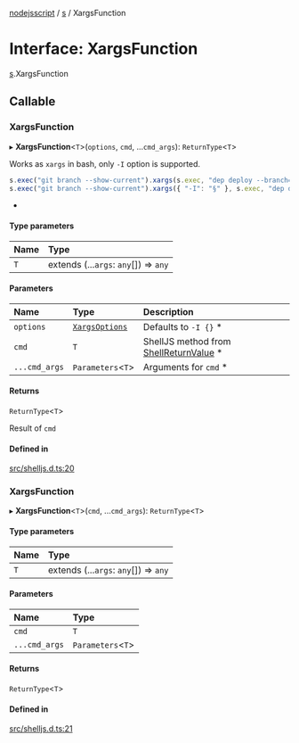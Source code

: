[nodejsscript](../README.md) / [s](../modules/s.md) / XargsFunction

# Interface: XargsFunction

[s](../modules/s.md).XargsFunction

## Callable

### XargsFunction

▸ **XargsFunction**<`T`\>(`options`, `cmd`, ...`cmd_args`): `ReturnType`<`T`\>

Works as `xargs` in bash, only `-I` option is supported.
```js
s.exec("git branch --show-current").xargs(s.exec, "dep deploy --branch={}");
s.exec("git branch --show-current").xargs({ "-I": "§" }, s.exec, "dep deploy --branch=§");
```
 *

#### Type parameters

| Name | Type |
| :------ | :------ |
| `T` | extends (...`args`: `any`[]) => `any` |

#### Parameters

| Name | Type | Description |
| :------ | :------ | :------ |
| `options` | [`XargsOptions`](s.XargsOptions.md) | Defaults to `-I {}`  * |
| `cmd` | `T` | ShellJS method from [ShellReturnValue](s.ShellReturnValue.md)  * |
| `...cmd_args` | `Parameters`<`T`\> | Arguments for `cmd`  * |

#### Returns

`ReturnType`<`T`\>

Result of `cmd`

#### Defined in

[src/shelljs.d.ts:20](https://github.com/jaandrle/nodejsscript/blob/002debc/src/shelljs.d.ts#L20)

### XargsFunction

▸ **XargsFunction**<`T`\>(`cmd`, ...`cmd_args`): `ReturnType`<`T`\>

#### Type parameters

| Name | Type |
| :------ | :------ |
| `T` | extends (...`args`: `any`[]) => `any` |

#### Parameters

| Name | Type |
| :------ | :------ |
| `cmd` | `T` |
| `...cmd_args` | `Parameters`<`T`\> |

#### Returns

`ReturnType`<`T`\>

#### Defined in

[src/shelljs.d.ts:21](https://github.com/jaandrle/nodejsscript/blob/002debc/src/shelljs.d.ts#L21)
